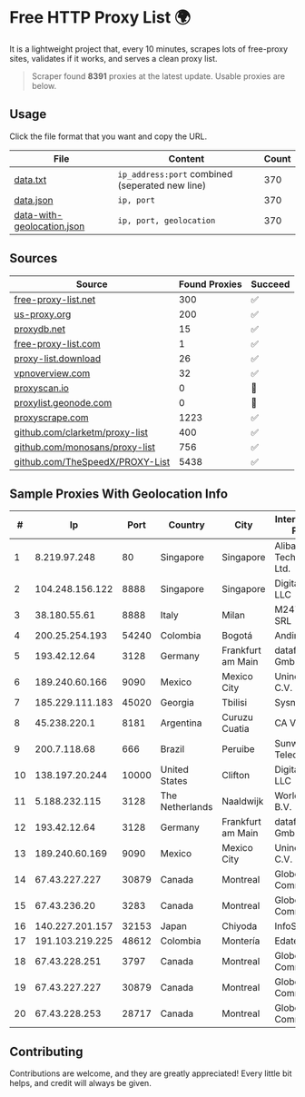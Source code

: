 
# Free HTTP Proxy List 🌍

It is a lightweight project that, every 10 minutes, scrapes lots of free-proxy sites, validates if it works, and serves a clean proxy list.


> Scraper found **8391** proxies at the latest update. Usable proxies are below.

## Usage

Click the file format that you want and copy the URL.


|File|Content|Count|
|----|-------|-----|
|[data.txt](https://raw.githubusercontent.com/themiralay/Proxy-List-World/master/data.txt)|`ip_address:port` combined (seperated new line)|370|
|[data.json](https://raw.githubusercontent.com/themiralay/Proxy-List-World/master/data.json)|`ip, port`|370|
|[data-with-geolocation.json](https://raw.githubusercontent.com/themiralay/Proxy-List-World/master/data-with-geolocation.json)|`ip, port, geolocation`|370|

## Sources

|Source|Found Proxies|Succeed|
|------|-------------|-------|
|[free-proxy-list.net](https://free-proxy-list.net)|300|✅|
|[us-proxy.org](https://www.us-proxy.org)|200|✅|
|[proxydb.net](http://proxydb.net)|15|✅|
|[free-proxy-list.com](https://free-proxy-list.com/?page=&port=&type%5B%5D=http&type%5B%5D=https&up_time=0&search=Search)|1|✅|
|[proxy-list.download](https://www.proxy-list.download/HTTP)|26|✅|
|[vpnoverview.com](https://vpnoverview.com/privacy/anonymous-browsing/free-proxy-servers)|32|✅|
|[proxyscan.io](https://www.proxyscan.io)|0|🚫|
|[proxylist.geonode.com](https://proxylist.geonode.com/api/proxy-list?limit=300&page=1&sort_by=lastChecked&sort_type=desc&protocols=http,https)|0|🚫|
|[proxyscrape.com](https://api.proxyscrape.com/v2/?request=displayproxies&protocol=http&timeout=10000&country=all&ssl=all&anonymity=all)|1223|✅|
|[github.com/clarketm/proxy-list](https://raw.githubusercontent.com/clarketm/proxy-list/master/proxy-list-raw.txt)|400|✅|
|[github.com/monosans/proxy-list](https://raw.githubusercontent.com/monosans/proxy-list/main/proxies/http.txt)|756|✅|
|[github.com/TheSpeedX/PROXY-List](https://raw.githubusercontent.com/TheSpeedX/PROXY-List/master/http.txt)|5438|✅|


## Sample Proxies With Geolocation Info

|#|Ip|Port|Country|City|Internet Service Provider|
|-|--|----|-------|----|-------------------------|
|1|8.219.97.248|80|Singapore|Singapore|Alibaba (US) Technology Co., Ltd.|
|2|104.248.156.122|8888|Singapore|Singapore|DigitalOcean, LLC|
|3|38.180.55.61|8888|Italy|Milan|M247 Europe SRL|
|4|200.25.254.193|54240|Colombia|Bogotá|Andinet ON Line|
|5|193.42.12.64|3128|Germany|Frankfurt am Main|dataforest GmbH|
|6|189.240.60.166|9090|Mexico|Mexico City|Uninet S.A. de C.V.|
|7|185.229.111.183|45020|Georgia|Tbilisi|Sysnet LLC|
|8|45.238.220.1|8181|Argentina|Curuzu Cuatia|CA VI CU SRL|
|9|200.7.118.68|666|Brazil|Peruibe|Sunway Telecom Ltda|
|10|138.197.20.244|10000|United States|Clifton|DigitalOcean, LLC|
|11|5.188.232.115|3128|The Netherlands|Naaldwijk|WorldStream B.V.|
|12|193.42.12.64|3128|Germany|Frankfurt am Main|dataforest GmbH|
|13|189.240.60.169|9090|Mexico|Mexico City|Uninet S.A. de C.V.|
|14|67.43.227.227|30879|Canada|Montreal|GloboTech Communications|
|15|67.43.236.20|3283|Canada|Montreal|GloboTech Communications|
|16|140.227.201.157|32153|Japan|Chiyoda|InfoSphere|
|17|191.103.219.225|48612|Colombia|Montería|Edatel S.a. E.S.P|
|18|67.43.228.251|3797|Canada|Montreal|GloboTech Communications|
|19|67.43.227.227|30879|Canada|Montreal|GloboTech Communications|
|20|67.43.228.253|28717|Canada|Montreal|GloboTech Communications|



## Contributing

Contributions are welcome, and they are greatly appreciated! Every
little bit helps, and credit will always be given.

